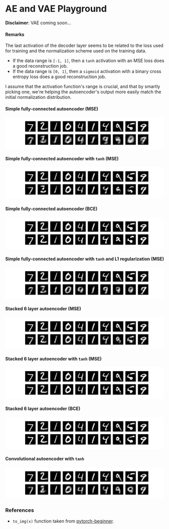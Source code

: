 # AE and VAE Playground

**Disclaimer**: VAE coming soon...

#### Remarks

The last activation of the decoder layer seems to be related to the loss used for training and the normalization scheme used on the training data. 

- If the data range is `[-1, 1]`, then a `tanh` activation with an MSE loss does a good reconstruction job.
- If the data range is `[0, 1]`, then a `sigmoid` activation with a binary cross entropy loss does a good reconstruction job.

I assume that the activation function's range is crucial, and that by smartly picking one, we're helping the autoencoder's output more easily match the initial normalization distribution.

#### Simple fully-connected autoencoder (MSE)

<p align="center">
 <img src="./plots/simple_no_regularization.png" alt="Drawing">
</p>

#### Simple fully-connected autoencoder with `tanh` (MSE)

<p align="center">
 <img src="./plots/simple_no_regularization_tanh.png" alt="Drawing">
</p>

#### Simple fully-connected autoencoder (BCE)

<p align="center">
 <img src="./plots/simple_bce.png" alt="Drawing">
</p>

#### Simple fully-connected autoencoder with `tanh` and L1 regularization (MSE)

<p align="center">
 <img src="./plots/simple_l1_regularization_tanh.png" alt="Drawing">
</p>

#### Stacked 6 layer autoencoder (MSE)

<p align="center">
 <img src="./plots/stacked_ae.png" alt="Drawing">
</p>

#### Stacked 6 layer autoencoder with `tanh` (MSE)

<p align="center">
 <img src="./plots/stacked_ae_tanh.png" alt="Drawing">
</p>

#### Stacked 6 layer autoencoder (BCE)

<p align="center">
 <img src="./plots/stacked_ae_bce.png" alt="Drawing">
</p>

#### Convolutional autoencoder with `tanh`

<p align="center">
 <img src="./plots/conv_ae_tanh.png" alt="Drawing">
</p>

### References

- `to_img(x)` function taken from [pytorch-beginner](https://github.com/SherlockLiao/pytorch-beginner/tree/master/08-AutoEncoder).
